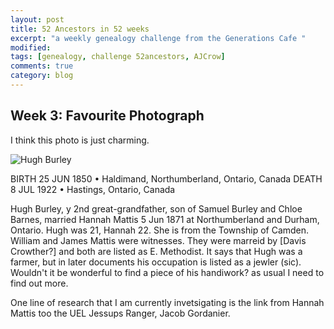 ```yaml
---
layout: post
title: 52 Ancestors in 52 weeks
excerpt: "a weekly genealogy challenge from the Generations Cafe "
modified:
tags: [genealogy, challenge 52ancestors, AJCrow]
comments: true
category: blog
---
```


## Week 3: Favourite Photograph

I think this photo is just charming.

![Hugh Burley](https://live.staticflickr.com/65535/51833331350_1a61350976_b_d.jpg  "Hugh Burley, 1850-1922")

BIRTH 25 JUN 1850 • Haldimand, Northumberland, Ontario, Canada
DEATH 8 JUL 1922 • Hastings, Ontario, Canada

Hugh Burley, y 2nd great-grandfather, son of Samuel Burley and Chloe Barnes, married Hannah Mattis 5 Jun 1871 at Northumberland and Durham, Ontario. Hugh was 21, Hannah 22. She is from the Township of Camden. William and James Mattis were witnesses. They were marreid by [Davis Crowther?] and both are listed as E. Methodist. It says that Hugh was a farmer, but in later documents his occupation is listed as a jewler (sic). Wouldn't it be wonderful to find a piece of his handiwork? as usual I need to find out more.

One line of research that I am  currently invetsigating is the link from Hannah Mattis too the UEL Jessups Ranger, Jacob Gordanier.
